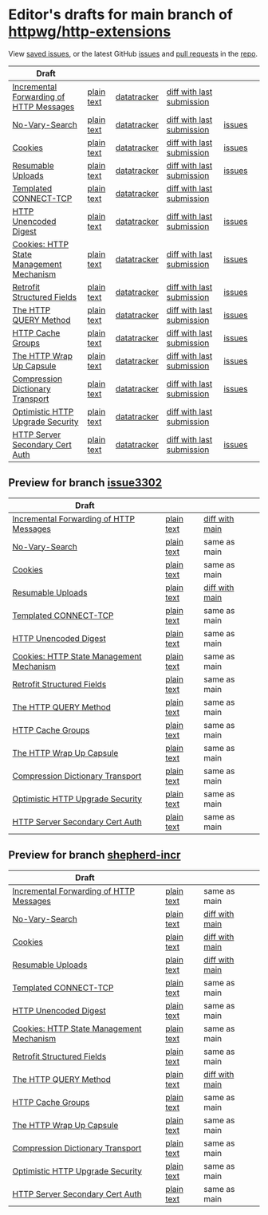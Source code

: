 # Editor's drafts for main branch of [httpwg/http-extensions](https://github.com/httpwg/http-extensions)

View [saved issues](issues.html), or the latest GitHub [issues](https://github.com/httpwg/http-extensions/issues) and [pull requests](https://github.com/httpwg/http-extensions/pulls) in the [repo](https://github.com/httpwg/http-extensions).

| Draft |     |     |     |     |     |
| ----- | --- | --- | --- | --- | --- |
| [Incremental Forwarding of HTTP Messages](./draft-ietf-httpbis-incremental.html "Incremental Forwarding of HTTP Messages (HTML)") | [plain text](./draft-ietf-httpbis-incremental.txt "Incremental Forwarding of HTTP Messages (Text)") | [datatracker](https://datatracker.ietf.org/doc/draft-ietf-httpbis-incremental "Datatracker for draft-ietf-httpbis-incremental") | [diff with last submission](https://author-tools.ietf.org/api/iddiff?doc_1=draft-ietf-httpbis-incremental&url_2=https://httpwg.github.io/http-extensions/draft-ietf-httpbis-incremental.txt) |  |
| [No-Vary-Search](./draft-ietf-httpbis-no-vary-search.html "The No-Vary-Search HTTP Response Header Field (HTML)") | [plain text](./draft-ietf-httpbis-no-vary-search.txt "The No-Vary-Search HTTP Response Header Field (Text)") | [datatracker](https://datatracker.ietf.org/doc/draft-ietf-httpbis-no-vary-search "Datatracker for draft-ietf-httpbis-no-vary-search") | [diff with last submission](https://author-tools.ietf.org/api/iddiff?doc_1=draft-ietf-httpbis-no-vary-search&url_2=https://httpwg.github.io/http-extensions/draft-ietf-httpbis-no-vary-search.txt) | [issues](https://github.com/httpwg/http-extensions/labels/no-vary-search) |
| [Cookies](./draft-ietf-httpbis-layered-cookies.html "Cookies: HTTP State Management Mechanism (HTML)") | [plain text](./draft-ietf-httpbis-layered-cookies.txt "Cookies: HTTP State Management Mechanism (Text)") | [datatracker](https://datatracker.ietf.org/doc/draft-ietf-httpbis-layered-cookies "Datatracker for draft-ietf-httpbis-layered-cookies") | [diff with last submission](https://author-tools.ietf.org/api/iddiff?doc_1=draft-ietf-httpbis-layered-cookies&url_2=https://httpwg.github.io/http-extensions/draft-ietf-httpbis-layered-cookies.txt) | [issues](https://github.com/httpwg/http-extensions/labels/cookies) |
| [Resumable Uploads](./draft-ietf-httpbis-resumable-upload.html "Resumable Uploads for HTTP (HTML)") | [plain text](./draft-ietf-httpbis-resumable-upload.txt "Resumable Uploads for HTTP (Text)") | [datatracker](https://datatracker.ietf.org/doc/draft-ietf-httpbis-resumable-upload "Datatracker for draft-ietf-httpbis-resumable-upload") | [diff with last submission](https://author-tools.ietf.org/api/iddiff?doc_1=draft-ietf-httpbis-resumable-upload&url_2=https://httpwg.github.io/http-extensions/draft-ietf-httpbis-resumable-upload.txt) | [issues](https://github.com/httpwg/http-extensions/labels/resumable-upload) |
| [Templated CONNECT-TCP](./draft-ietf-httpbis-connect-tcp.html "Template-Driven HTTP CONNECT Proxying for TCP (HTML)") | [plain text](./draft-ietf-httpbis-connect-tcp.txt "Template-Driven HTTP CONNECT Proxying for TCP (Text)") | [datatracker](https://datatracker.ietf.org/doc/draft-ietf-httpbis-connect-tcp "Datatracker for draft-ietf-httpbis-connect-tcp") | [diff with last submission](https://author-tools.ietf.org/api/iddiff?doc_1=draft-ietf-httpbis-connect-tcp&url_2=https://httpwg.github.io/http-extensions/draft-ietf-httpbis-connect-tcp.txt) |  |
| [HTTP Unencoded Digest](./draft-ietf-httpbis-unencoded-digest.html "HTTP Unencoded Digest (HTML)") | [plain text](./draft-ietf-httpbis-unencoded-digest.txt "HTTP Unencoded Digest (Text)") | [datatracker](https://datatracker.ietf.org/doc/draft-ietf-httpbis-unencoded-digest "Datatracker for draft-ietf-httpbis-unencoded-digest") | [diff with last submission](https://author-tools.ietf.org/api/iddiff?doc_1=draft-ietf-httpbis-unencoded-digest&url_2=https://httpwg.github.io/http-extensions/draft-ietf-httpbis-unencoded-digest.txt) | [issues](https://github.com/httpwg/http-extensions/labels/unencoded-digest) |
| [Cookies: HTTP State Management Mechanism](./draft-ietf-httpbis-rfc6265bis.html "Cookies: HTTP State Management Mechanism (HTML)") | [plain text](./draft-ietf-httpbis-rfc6265bis.txt "Cookies: HTTP State Management Mechanism (Text)") | [datatracker](https://datatracker.ietf.org/doc/draft-ietf-httpbis-rfc6265bis "Datatracker for draft-ietf-httpbis-rfc6265bis") | [diff with last submission](https://author-tools.ietf.org/api/iddiff?doc_1=draft-ietf-httpbis-rfc6265bis&url_2=https://httpwg.github.io/http-extensions/draft-ietf-httpbis-rfc6265bis.txt) | [issues](https://github.com/httpwg/http-extensions/labels/6265bis) |
| [Retrofit Structured Fields](./draft-ietf-httpbis-retrofit.html "Retrofit Structured Fields for HTTP (HTML)") | [plain text](./draft-ietf-httpbis-retrofit.txt "Retrofit Structured Fields for HTTP (Text)") | [datatracker](https://datatracker.ietf.org/doc/draft-ietf-httpbis-retrofit "Datatracker for draft-ietf-httpbis-retrofit") | [diff with last submission](https://author-tools.ietf.org/api/iddiff?doc_1=draft-ietf-httpbis-retrofit&url_2=https://httpwg.github.io/http-extensions/draft-ietf-httpbis-retrofit.txt) | [issues](https://github.com/httpwg/http-extensions/labels/retrofit) |
| [The HTTP QUERY Method](./draft-ietf-httpbis-safe-method-w-body.html "The HTTP QUERY Method (HTML)") | [plain text](./draft-ietf-httpbis-safe-method-w-body.txt "The HTTP QUERY Method (Text)") | [datatracker](https://datatracker.ietf.org/doc/draft-ietf-httpbis-safe-method-w-body "Datatracker for draft-ietf-httpbis-safe-method-w-body") | [diff with last submission](https://author-tools.ietf.org/api/iddiff?doc_1=draft-ietf-httpbis-safe-method-w-body&url_2=https://httpwg.github.io/http-extensions/draft-ietf-httpbis-safe-method-w-body.txt) | [issues](https://github.com/httpwg/http-extensions/labels/query-method) |
| [HTTP Cache Groups](./draft-ietf-httpbis-cache-groups.html "HTTP Cache Groups (HTML)") | [plain text](./draft-ietf-httpbis-cache-groups.txt "HTTP Cache Groups (Text)") | [datatracker](https://datatracker.ietf.org/doc/draft-ietf-httpbis-cache-groups "Datatracker for draft-ietf-httpbis-cache-groups") | [diff with last submission](https://author-tools.ietf.org/api/iddiff?doc_1=draft-ietf-httpbis-cache-groups&url_2=https://httpwg.github.io/http-extensions/draft-ietf-httpbis-cache-groups.txt) | [issues](https://github.com/httpwg/http-extensions/labels/cache-groups) |
| [The HTTP Wrap Up Capsule](./draft-ietf-httpbis-wrap-up.html "The HTTP Wrap Up Capsule (HTML)") | [plain text](./draft-ietf-httpbis-wrap-up.txt "The HTTP Wrap Up Capsule (Text)") | [datatracker](https://datatracker.ietf.org/doc/draft-ietf-httpbis-wrap-up "Datatracker for draft-ietf-httpbis-wrap-up") | [diff with last submission](https://author-tools.ietf.org/api/iddiff?doc_1=draft-ietf-httpbis-wrap-up&url_2=https://httpwg.github.io/http-extensions/draft-ietf-httpbis-wrap-up.txt) | [issues](https://github.com/httpwg/http-extensions/labels/wrap-up) |
| [Compression Dictionary Transport](./draft-ietf-httpbis-compression-dictionary.html "Compression Dictionary Transport (HTML)") | [plain text](./draft-ietf-httpbis-compression-dictionary.txt "Compression Dictionary Transport (Text)") | [datatracker](https://datatracker.ietf.org/doc/draft-ietf-httpbis-compression-dictionary "Datatracker for draft-ietf-httpbis-compression-dictionary") | [diff with last submission](https://author-tools.ietf.org/api/iddiff?doc_1=draft-ietf-httpbis-compression-dictionary&url_2=https://httpwg.github.io/http-extensions/draft-ietf-httpbis-compression-dictionary.txt) | [issues](https://github.com/httpwg/http-extensions/labels/compression-dictionary) |
| [Optimistic HTTP Upgrade Security](./draft-ietf-httpbis-optimistic-upgrade.html "Security Considerations for Optimistic Protocol Transitions in HTTP/1.1 (HTML)") | [plain text](./draft-ietf-httpbis-optimistic-upgrade.txt "Security Considerations for Optimistic Protocol Transitions in HTTP/1.1 (Text)") | [datatracker](https://datatracker.ietf.org/doc/draft-ietf-httpbis-optimistic-upgrade "Datatracker for draft-ietf-httpbis-optimistic-upgrade") | [diff with last submission](https://author-tools.ietf.org/api/iddiff?doc_1=draft-ietf-httpbis-optimistic-upgrade&url_2=https://httpwg.github.io/http-extensions/draft-ietf-httpbis-optimistic-upgrade.txt) |  |
| [HTTP Server Secondary Cert Auth](./draft-ietf-httpbis-secondary-server-certs.html "Secondary Certificate Authentication of HTTP Servers (HTML)") | [plain text](./draft-ietf-httpbis-secondary-server-certs.txt "Secondary Certificate Authentication of HTTP Servers (Text)") | [datatracker](https://datatracker.ietf.org/doc/draft-ietf-httpbis-secondary-server-certs "Datatracker for draft-ietf-httpbis-secondary-server-certs") | [diff with last submission](https://author-tools.ietf.org/api/iddiff?doc_1=draft-ietf-httpbis-secondary-server-certs&url_2=https://httpwg.github.io/http-extensions/draft-ietf-httpbis-secondary-server-certs.txt) | [issues](https://github.com/httpwg/http-extensions/labels/secondary-server-certs) |

## Preview for branch [issue3302](issue3302)

| Draft |     |     |     |
| ----- | --- | --- | --- |
| [Incremental Forwarding of HTTP Messages](issue3302/draft-ietf-httpbis-incremental.html "Incremental Forwarding of HTTP Messages (HTML)") | [plain text](issue3302/draft-ietf-httpbis-incremental.txt "Incremental Forwarding of HTTP Messages (Text)") | [diff with main](https://author-tools.ietf.org/api/iddiff?url_1=https://httpwg.github.io/http-extensions/draft-ietf-httpbis-incremental.txt&url_2=https://httpwg.github.io/http-extensions/issue3302/draft-ietf-httpbis-incremental.txt) |
| [No-Vary-Search](issue3302/draft-ietf-httpbis-no-vary-search.html "The No-Vary-Search HTTP Response Header Field (HTML)") | [plain text](issue3302/draft-ietf-httpbis-no-vary-search.txt "The No-Vary-Search HTTP Response Header Field (Text)") | same as main |
| [Cookies](issue3302/draft-ietf-httpbis-layered-cookies.html "Cookies: HTTP State Management Mechanism (HTML)") | [plain text](issue3302/draft-ietf-httpbis-layered-cookies.txt "Cookies: HTTP State Management Mechanism (Text)") | same as main |
| [Resumable Uploads](issue3302/draft-ietf-httpbis-resumable-upload.html "Resumable Uploads for HTTP (HTML)") | [plain text](issue3302/draft-ietf-httpbis-resumable-upload.txt "Resumable Uploads for HTTP (Text)") | [diff with main](https://author-tools.ietf.org/api/iddiff?url_1=https://httpwg.github.io/http-extensions/draft-ietf-httpbis-resumable-upload.txt&url_2=https://httpwg.github.io/http-extensions/issue3302/draft-ietf-httpbis-resumable-upload.txt) |
| [Templated CONNECT-TCP](issue3302/draft-ietf-httpbis-connect-tcp.html "Template-Driven HTTP CONNECT Proxying for TCP (HTML)") | [plain text](issue3302/draft-ietf-httpbis-connect-tcp.txt "Template-Driven HTTP CONNECT Proxying for TCP (Text)") | same as main |
| [HTTP Unencoded Digest](issue3302/draft-ietf-httpbis-unencoded-digest.html "HTTP Unencoded Digest (HTML)") | [plain text](issue3302/draft-ietf-httpbis-unencoded-digest.txt "HTTP Unencoded Digest (Text)") | same as main |
| [Cookies: HTTP State Management Mechanism](issue3302/draft-ietf-httpbis-rfc6265bis.html "Cookies: HTTP State Management Mechanism (HTML)") | [plain text](issue3302/draft-ietf-httpbis-rfc6265bis.txt "Cookies: HTTP State Management Mechanism (Text)") | same as main |
| [Retrofit Structured Fields](issue3302/draft-ietf-httpbis-retrofit.html "Retrofit Structured Fields for HTTP (HTML)") | [plain text](issue3302/draft-ietf-httpbis-retrofit.txt "Retrofit Structured Fields for HTTP (Text)") | same as main |
| [The HTTP QUERY Method](issue3302/draft-ietf-httpbis-safe-method-w-body.html "The HTTP QUERY Method (HTML)") | [plain text](issue3302/draft-ietf-httpbis-safe-method-w-body.txt "The HTTP QUERY Method (Text)") | same as main |
| [HTTP Cache Groups](issue3302/draft-ietf-httpbis-cache-groups.html "HTTP Cache Groups (HTML)") | [plain text](issue3302/draft-ietf-httpbis-cache-groups.txt "HTTP Cache Groups (Text)") | same as main |
| [The HTTP Wrap Up Capsule](issue3302/draft-ietf-httpbis-wrap-up.html "The HTTP Wrap Up Capsule (HTML)") | [plain text](issue3302/draft-ietf-httpbis-wrap-up.txt "The HTTP Wrap Up Capsule (Text)") | same as main |
| [Compression Dictionary Transport](issue3302/draft-ietf-httpbis-compression-dictionary.html "Compression Dictionary Transport (HTML)") | [plain text](issue3302/draft-ietf-httpbis-compression-dictionary.txt "Compression Dictionary Transport (Text)") | same as main |
| [Optimistic HTTP Upgrade Security](issue3302/draft-ietf-httpbis-optimistic-upgrade.html "Security Considerations for Optimistic Protocol Transitions in HTTP/1.1 (HTML)") | [plain text](issue3302/draft-ietf-httpbis-optimistic-upgrade.txt "Security Considerations for Optimistic Protocol Transitions in HTTP/1.1 (Text)") | same as main |
| [HTTP Server Secondary Cert Auth](issue3302/draft-ietf-httpbis-secondary-server-certs.html "Secondary Certificate Authentication of HTTP Servers (HTML)") | [plain text](issue3302/draft-ietf-httpbis-secondary-server-certs.txt "Secondary Certificate Authentication of HTTP Servers (Text)") | same as main |

## Preview for branch [shepherd-incr](shepherd-incr)

| Draft |     |     |     |
| ----- | --- | --- | --- |
| [Incremental Forwarding of HTTP Messages](shepherd-incr/draft-ietf-httpbis-incremental.html "Incremental Forwarding of HTTP Messages (HTML)") | [plain text](shepherd-incr/draft-ietf-httpbis-incremental.txt "Incremental Forwarding of HTTP Messages (Text)") | same as main |
| [No-Vary-Search](shepherd-incr/draft-ietf-httpbis-no-vary-search.html "The No-Vary-Search HTTP Response Header Field (HTML)") | [plain text](shepherd-incr/draft-ietf-httpbis-no-vary-search.txt "The No-Vary-Search HTTP Response Header Field (Text)") | [diff with main](https://author-tools.ietf.org/api/iddiff?url_1=https://httpwg.github.io/http-extensions/draft-ietf-httpbis-no-vary-search.txt&url_2=https://httpwg.github.io/http-extensions/shepherd-incr/draft-ietf-httpbis-no-vary-search.txt) |
| [Cookies](shepherd-incr/draft-ietf-httpbis-layered-cookies.html "Cookies: HTTP State Management Mechanism (HTML)") | [plain text](shepherd-incr/draft-ietf-httpbis-layered-cookies.txt "Cookies: HTTP State Management Mechanism (Text)") | [diff with main](https://author-tools.ietf.org/api/iddiff?url_1=https://httpwg.github.io/http-extensions/draft-ietf-httpbis-layered-cookies.txt&url_2=https://httpwg.github.io/http-extensions/shepherd-incr/draft-ietf-httpbis-layered-cookies.txt) |
| [Resumable Uploads](shepherd-incr/draft-ietf-httpbis-resumable-upload.html "Resumable Uploads for HTTP (HTML)") | [plain text](shepherd-incr/draft-ietf-httpbis-resumable-upload.txt "Resumable Uploads for HTTP (Text)") | [diff with main](https://author-tools.ietf.org/api/iddiff?url_1=https://httpwg.github.io/http-extensions/draft-ietf-httpbis-resumable-upload.txt&url_2=https://httpwg.github.io/http-extensions/shepherd-incr/draft-ietf-httpbis-resumable-upload.txt) |
| [Templated CONNECT-TCP](shepherd-incr/draft-ietf-httpbis-connect-tcp.html "Template-Driven HTTP CONNECT Proxying for TCP (HTML)") | [plain text](shepherd-incr/draft-ietf-httpbis-connect-tcp.txt "Template-Driven HTTP CONNECT Proxying for TCP (Text)") | same as main |
| [HTTP Unencoded Digest](shepherd-incr/draft-ietf-httpbis-unencoded-digest.html "HTTP Unencoded Digest (HTML)") | [plain text](shepherd-incr/draft-ietf-httpbis-unencoded-digest.txt "HTTP Unencoded Digest (Text)") | same as main |
| [Cookies: HTTP State Management Mechanism](shepherd-incr/draft-ietf-httpbis-rfc6265bis.html "Cookies: HTTP State Management Mechanism (HTML)") | [plain text](shepherd-incr/draft-ietf-httpbis-rfc6265bis.txt "Cookies: HTTP State Management Mechanism (Text)") | same as main |
| [Retrofit Structured Fields](shepherd-incr/draft-ietf-httpbis-retrofit.html "Retrofit Structured Fields for HTTP (HTML)") | [plain text](shepherd-incr/draft-ietf-httpbis-retrofit.txt "Retrofit Structured Fields for HTTP (Text)") | same as main |
| [The HTTP QUERY Method](shepherd-incr/draft-ietf-httpbis-safe-method-w-body.html "The HTTP QUERY Method (HTML)") | [plain text](shepherd-incr/draft-ietf-httpbis-safe-method-w-body.txt "The HTTP QUERY Method (Text)") | [diff with main](https://author-tools.ietf.org/api/iddiff?url_1=https://httpwg.github.io/http-extensions/draft-ietf-httpbis-safe-method-w-body.txt&url_2=https://httpwg.github.io/http-extensions/shepherd-incr/draft-ietf-httpbis-safe-method-w-body.txt) |
| [HTTP Cache Groups](shepherd-incr/draft-ietf-httpbis-cache-groups.html "HTTP Cache Groups (HTML)") | [plain text](shepherd-incr/draft-ietf-httpbis-cache-groups.txt "HTTP Cache Groups (Text)") | same as main |
| [The HTTP Wrap Up Capsule](shepherd-incr/draft-ietf-httpbis-wrap-up.html "The HTTP Wrap Up Capsule (HTML)") | [plain text](shepherd-incr/draft-ietf-httpbis-wrap-up.txt "The HTTP Wrap Up Capsule (Text)") | same as main |
| [Compression Dictionary Transport](shepherd-incr/draft-ietf-httpbis-compression-dictionary.html "Compression Dictionary Transport (HTML)") | [plain text](shepherd-incr/draft-ietf-httpbis-compression-dictionary.txt "Compression Dictionary Transport (Text)") | same as main |
| [Optimistic HTTP Upgrade Security](shepherd-incr/draft-ietf-httpbis-optimistic-upgrade.html "Security Considerations for Optimistic Protocol Transitions in HTTP/1.1 (HTML)") | [plain text](shepherd-incr/draft-ietf-httpbis-optimistic-upgrade.txt "Security Considerations for Optimistic Protocol Transitions in HTTP/1.1 (Text)") | same as main |
| [HTTP Server Secondary Cert Auth](shepherd-incr/draft-ietf-httpbis-secondary-server-certs.html "Secondary Certificate Authentication of HTTP Servers (HTML)") | [plain text](shepherd-incr/draft-ietf-httpbis-secondary-server-certs.txt "Secondary Certificate Authentication of HTTP Servers (Text)") | same as main |

